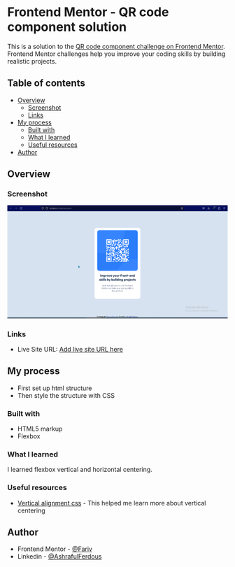 # Frontend Mentor - QR code component solution

This is a solution to the [QR code component challenge on Frontend Mentor](https://www.frontendmentor.io/challenges/qr-code-component-iux_sIO_H). Frontend Mentor challenges help you improve your coding skills by building realistic projects. 

## Table of contents

- [Overview](#overview)
  - [Screenshot](#screenshot)
  - [Links](#links)
- [My process](#my-process)
  - [Built with](#built-with)
  - [What I learned](#what-i-learned)
  - [Useful resources](#useful-resources)
- [Author](#author)

## Overview

### Screenshot

![](./screenshot.png)

### Links

- Live Site URL: [Add live site URL here](https://fariv.github.io/qr-code-component)

## My process
- First set up html structure
- Then style the structure with CSS

### Built with

- HTML5 markup
- Flexbox

### What I learned

I learned flexbox vertical and horizontal centering.

### Useful resources

- [Vertical alignment css](https://blog.logrocket.com/15-ways-implement-vertical-alignment-css/) - This helped me learn more about vertical centering

## Author

- Frontend Mentor - [@Fariv](https://www.frontendmentor.io/profile/Fariv)
- Linkedin - [@AshrafulFerdous](https://www.linkedin.com/in/ashraful-ferdous-190652119/)
